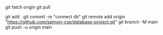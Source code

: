 
git fatch origin 
git pull 

git add .
git commit -m "connect db"
git remote add origin "https://github.com/saimon-cse/database-project.git"
git branch -M main
git push -u origin main